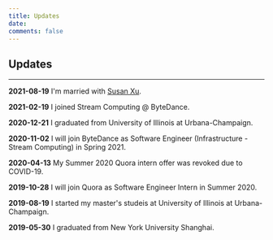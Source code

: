 ```yaml
---
title: Updates
date:
comments: false
---
```


## **Updates**

***

**2021-08-19**
I'm married with [Susan Xu](https://susanxx.com/).

**2021-02-19**
I joined Stream Computing @ ByteDance.

**2020-12-21**
I graduated from University of Illinois at Urbana-Champaign.

**2020-11-02**
I will join ByteDance as Software Engineer (Infrastructure - Stream Computing) in Spring 2021.

**2020-04-13**
My Summer 2020 Quora intern offer was revoked due to COVID-19.

**2019-10-28**
I will join Quora as Software Engineer Intern in Summer 2020.

**2019-08-19**
I started my master's studeis at University of Illinois at Urbana-Champaign.

**2019-05-30**
I graduated from New York University Shanghai.
